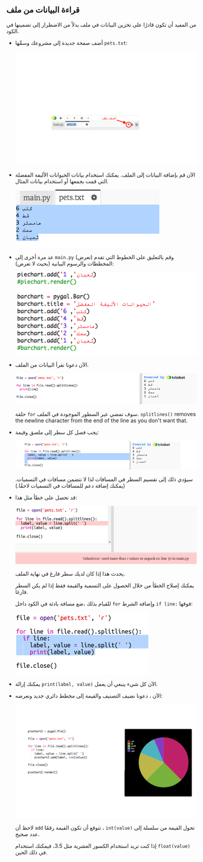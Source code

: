 ## قراءة البيانات من ملف

من المفيد أن تكون قادرًا على تخزين البيانات في ملف بدلاً من الاضطرار إلى تضمينها في الكود.

+ أضف صفحة جديدة إلى مشروعك وسمِّها `pets.txt`:
    
    ![لقطة الشاشة](images/pets-file.png)

+ الآن قم بإضافة البيانات إلى الملف. يمكنك استخدام بيانات الحيوانات الأليفة المفضلة التي قمت بجمعها أو استخدام بيانات المثال.
    
    ![لقطة الشاشة](images/pets-data.png)

+ عد مرة أخرى إلى `main.py` وقم بالتعليق على الخطوط التي تقدم (تعرض) المخططات والرسوم البيانية (بحيث لا تعرض):
    
    ![لقطة الشاشة](images/pets-comment.png)

+ الآن دعونا نقرأ البيانات من الملف.
    
    ![لقطة الشاشة](images/pets-read.png)
    
    حلقة `for` سوف تمضي عبر السطور الموجودة في الملف. `splitlines()` removes the newline character from the end of the line as you don't want that.

+ يجب فصل كل سطر إلى ملصق وقيمة:
    
    ![لقطة الشاشة](images/pets-split.png)
    
    سيؤدي ذلك إلى تقسيم السطر في المسافات لذا لا تتضمن مسافات في التسميات. (يمكنك إضافة دعم للمسافات في التسميات لاحقًا.)

+ قد تحصل على خطأ مثل هذا:
    
    ![لقطة الشاشة](images/pets-error.png)
    
    يحدث هذا إذا كان لديك سطر فارغ في نهاية الملف.
    
    يمكنك إصلاح الخطأ من خلال الحصول على التسمية والقيمة فقط إذا لم يكن السطر فارغا.
    
    للقيام بذلك ،ضع مسافة بادئة في الكود داخل `for` وإضافة الشرط `if line:` فوقها:
    
    ![لقطة الشاشة](images/pets-fix.png)

+ يمكنك إزالة `print(label, value)` الآن كل شيء ينبغي أن يعمل.

+ الآن ، دعونا نضيف التصنيف والقيمة إلى مخطط دائري جديد ونعرضه:
    
    ![لقطة الشاشة](images/pets-pie2.png)
    
    لاحظ أن `add` تتوقع أن تكون القيمة رقمًا ، `int(value)` تحول القيمة من سلسلة إلى عدد صحيح.
    
    إذا كنت تريد استخدام الكسور العشرية مثل 3.5، فيمكنك استخدام `float(value)` في ذلك الحين.
